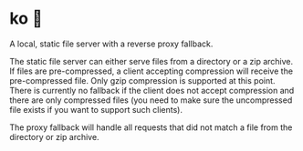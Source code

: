 # ko 🐄

A local, static file server with a reverse proxy fallback.

The static file server can either serve files from a directory or a zip archive.
If files are pre-compressed, a client accepting compression will receive the
pre-compressed file. Only gzip compression is supported at this point. There is
currently no fallback if the client does not accept compression and there are
only compressed files (you need to make sure the uncompressed file exists if you
want to support such clients).

The proxy fallback will handle all requests that did not match a file from the
directory or zip archive.
